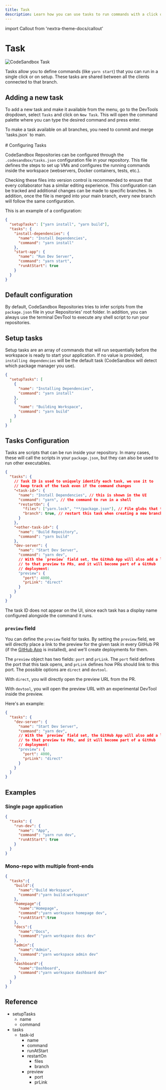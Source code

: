 ```yaml
---
title: Task
description: Learn how you can use tasks to run commands with a click or on setup.
---
```


import Callout from 'nextra-theme-docs/callout'

# Task

![CodeSandbox Task](../images/devtools-cover-tasks.jpg)

Tasks allow you to define commands (like `yarn start`) that you can run in a single click or on setup. These tasks are shared between all the clients connected to that branch.

## Adding a new task

To add a new task and make it available from the menu, go to the DevTools dropdown, select `Tasks` and click on `New Task`. This will open the command palette where you can type the desired command and press enter. 

<Callout emoji="⭑">
To make a task available on all branches, you need to commit and merge `tasks.json` to main.
</Callout>

<br/>
<br/>
# Configuring Tasks

CodeSandbox Repositories can be configured through the `.codesandbox/tasks.json` configuration file in your repository. This file defines the steps to set up VMs and configures the running commands inside the workspace (webservers, Docker containers, tests, etc.).

<Callout emoji="⭑">
Checking these files into version control is recommended to ensure that every collaborator has a similar editing experience. This configuration can be tracked and additional changes can be made to specific branches. In addition, once the file is merged into your main branch, every new branch will follow the same configuration.
</Callout>

This is an example of a configuration:

```json
{
  "setupTasks": ["yarn install", "yarn build"],
  "tasks": {
    "install-dependencies": {
      "name": "Install Dependencies",
      "command": "yarn install"
    },
    "start-app": {
      "name": "Run Dev Server",
      "command": "yarn start",
      "runAtStart": true
    }
  }
}
```

## Default configuration

By default, CodeSandbox Repositories tries to infer scripts from the `package.json` file in your Repositories' root folder. In addition, you can always use the terminal DevTool to execute any shell script to run your repositories.

## Setup tasks

Setup tasks are an array of commands that will run sequentially before the workspace is ready to start your application. If no value is provided, `installing dependencies` will be the default task (CodeSandbox will detect which package manager you use).

```json
{
  "setupTasks": [
    {
      "name": "Installing Dependencies",
      "command": "yarn install"
    },
    {
      "name": "Building Workspace",
      "command": "yarn build"
    }
  ]
}
```

## Tasks Configuration

Tasks are scripts that can be run inside your repository. In many cases, these will call the scripts in your `package.json`, but they can also be used to run other executables.

```json
{
  "tasks": {
    // Task ID is used to uniquely identify each task, we use it to
    // keep track of the task even if the command changes
    "<task-id>": {
      "name": "Install Dependencies", // this is shown in the UI
      "command": "yarn", // the command to run in a shell
      "restartOn": {
        "files": ["yarn.lock", "**/package.json"], // File globs that trigger this task to restart
        "branch": true, // restart this task when creating a new branch/fork
      }
    },
    "<other-task-id>": {
      "name": "Build Repository",
      "command": "yarn build"
    },
    "dev-server": {
      "name": "Start Dev Server",
      "command": "yarn dev",
      // With the `preview` field set, the GitHub App will also add a link
      // to that preview to PRs, and it will become part of a GitHub
      // deployment:
      "preview": {
        "port": 4000,
        "prLink": "direct"
      }
    }
  }
}
```

The task ID does not appear on the UI, since each task has a display name configured alongside the command it runs.

### `preview` field

You can define the `preview` field for tasks. By setting the `preview` field, we will directly place a link to the preview for the given task in every GitHub PR (if the [GitHub App](/learn/integrations/github-app) is installed), and we'll create deployments for them.

The `preview` object has two fields: `port` and `prLink`. The `port` field defines the port that this task opens, and `prLink` defines how PRs should link to this port. The possible options are `direct` and `devtool`.

With `direct`, you will directly open the preview URL from the PR.

With `devtool`, you will open the preview URL with an experimental DevTool inside the preview.

Here's an example:

```json
{
  "tasks": {
    "dev-server": {
      "name": "Start Dev Server",
      "command": "yarn dev",
      // With the `preview` field set, the GitHub App will also add a link
      // to that preview to PRs, and it will become part of a GitHub
      // deployment:
      "preview": {
        "port": 4000,
        "prLink": "direct"
      }
    }
  }
}
```

## Examples

### Single page application

```json
{
  "tasks": {
    "run-dev": {
      "name": "App",
      "command": "yarn run dev",
      "runAtStart": true
    }
  }
}
```

### Mono-repo with multiple front-ends

```json
{
  "tasks":{
    "build":{
      "name":"Build Workspace",
      "command":"yarn build:workspace"
    },
    "homepage":{
      "name":"Homepage",
      "command":"yarn workspace homepage dev",
      "runAtStart":true
    },
    "docs":{
      "name":"Docs",
      "command":"yarn workspace docs dev"
    },
    "admin":{
      "name":"Admin",
      "command":"yarn workspace admin dev"
    },
    "dashboard":{
      "name":"Dashboard",
      "command":"yarn workspace dashboard dev"
    }
  }
}
```

## Reference

- setupTasks
  - name
  - command
- tasks
  - task-id
    - name
    - command
    - runAtStart
    - restartOn
      - files
      - branch
    - preview
      - port
      - prLink